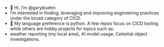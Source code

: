 - 👋 Hi, I’m @garyjkuehn
- I’m interested in finding, leveraging and improving engineering practices under the broad category of CICD.
- 🌱 My language preference is python. A few repos focus on CICD tooling while others are hobby projects for topics such as:
-  weather reporting (my local area), AI model usage, Celestial object investigations.

<!---
garyjkuehn/garyjkuehn is a ✨ special ✨ repository because its `README.md` (this file) appears on your GitHub profile.
You can click the Preview link to take a look at your changes.
--->
